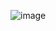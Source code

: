 ![image](https://github.com/Viktorwahlqvist/restaurant-project/blob/main/images/Sk%C3%A4rmbild%202025-02-04%20112628.png?raw=true)
